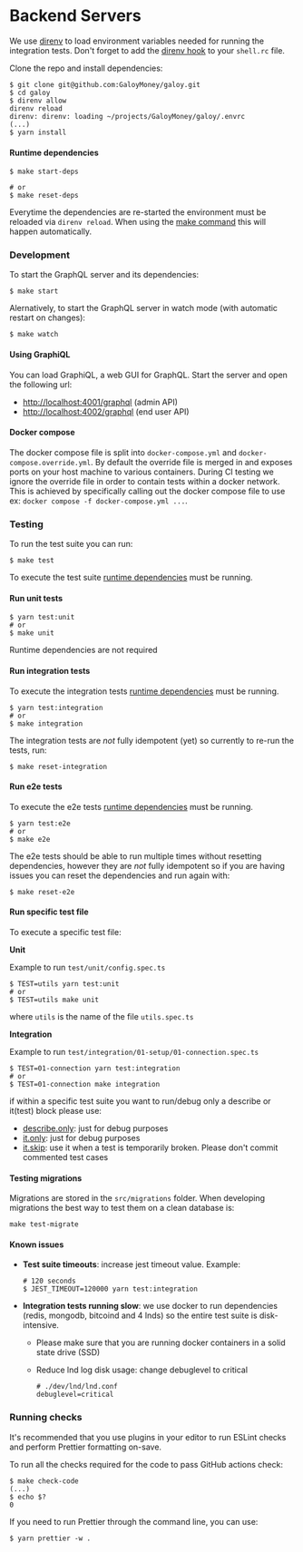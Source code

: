 # Backend Servers

We use [direnv](https://direnv.net/) to load environment variables needed for running the integration tests. Don't forget to add the [direnv hook](https://direnv.net/docs/hook.html) to your `shell.rc` file.

Clone the repo and install dependencies:

```
$ git clone git@github.com:GaloyMoney/galoy.git
$ cd galoy
$ direnv allow
direnv reload
direnv: direnv: loading ~/projects/GaloyMoney/galoy/.envrc
(...)
$ yarn install
```

#### Runtime dependencies

```
$ make start-deps

# or
$ make reset-deps
```

Everytime the dependencies are re-started the environment must be reloaded via `direnv reload`. When using the [make command](https://github.com/GaloyMoney/galoy/blob/Makefile) this will happen automatically.

### Development

To start the GraphQL server and its dependencies:

```
$ make start
```

Alernatively, to start the GraphQL server in watch mode (with automatic restart on changes):

```
$ make watch
```

#### Using GraphiQL

You can load GraphiQL, a web GUI for GraphQL. Start the server and open the following url:

* [http://localhost:4001/graphql](http://localhost:4001/graphql) (admin API)
* [http://localhost:4002/graphql](http://localhost:4002/graphql) (end user API)

#### Docker compose

The docker compose file is split into `docker-compose.yml` and `docker-compose.override.yml`. By default the override file is merged in and exposes ports on your host machine to various containers. During CI testing we ignore the override file in order to contain tests within a docker network. This is achieved by specifically calling out the docker compose file to use ex: `docker compose -f docker-compose.yml ...`.

### Testing

To run the test suite you can run:

```
$ make test
```

To execute the test suite [runtime dependencies](https://github.com/GaloyMoney/galoy/blob/main/DEV.md#runtime-dependencies) must be running.

#### Run unit tests

```
$ yarn test:unit
# or
$ make unit
```

Runtime dependencies are not required

#### Run integration tests

To execute the integration tests [runtime dependencies](https://github.com/GaloyMoney/galoy/blob/main/DEV.md#runtime-dependencies) must be running.

```
$ yarn test:integration
# or
$ make integration
```

The integration tests are _not_ fully idempotent (yet) so currently to re-run the tests, run:

```
$ make reset-integration
```

#### Run e2e tests

To execute the e2e tests [runtime dependencies](https://github.com/GaloyMoney/galoy/blob/main/DEV.md#runtime-dependencies) must be running.

```
$ yarn test:e2e
# or
$ make e2e
```

The e2e tests should be able to run multiple times without resetting dependencies, however they are _not_ fully idempotent so if you are having issues you can reset the dependencies and run again with:

```
$ make reset-e2e
```

#### Run specific test file

To execute a specific test file:

**Unit**

Example to run `test/unit/config.spec.ts`

```
$ TEST=utils yarn test:unit
# or
$ TEST=utils make unit
```

where `utils` is the name of the file `utils.spec.ts`

**Integration**

Example to run `test/integration/01-setup/01-connection.spec.ts`

```
$ TEST=01-connection yarn test:integration
# or
$ TEST=01-connection make integration
```

if within a specific test suite you want to run/debug only a describe or it(test) block please use:

* [describe.only](https://jestjs.io/docs/api#describeonlyname-fn): just for debug purposes
* [it.only](https://jestjs.io/docs/api#testonlyname-fn-timeout): just for debug purposes
* [it.skip](https://jestjs.io/docs/api#testskipname-fn): use it when a test is temporarily broken. Please don't commit commented test cases

#### Testing migrations

Migrations are stored in the `src/migrations` folder. When developing migrations the best way to test them on a clean database is:

```
make test-migrate
```

#### Known issues

*   **Test suite timeouts**: increase jest timeout value. Example:

    ```
    # 120 seconds
    $ JEST_TIMEOUT=120000 yarn test:integration
    ```
* **Integration tests running slow**: we use docker to run dependencies (redis, mongodb, bitcoind and 4 lnds) so the entire test suite is disk-intensive.
  * Please make sure that you are running docker containers in a solid state drive (SSD)
  *   Reduce lnd log disk usage: change debuglevel to critical

      ```
      # ./dev/lnd/lnd.conf
      debuglevel=critical
      ```

### Running checks

It's recommended that you use plugins in your editor to run ESLint checks and perform Prettier formatting on-save.

To run all the checks required for the code to pass GitHub actions check:

```
$ make check-code
(...)
$ echo $?
0
```

If you need to run Prettier through the command line, you can use:

```
$ yarn prettier -w .
```
